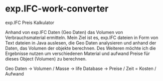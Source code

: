 # exp.IFC-work-converter

exp.IFC Preis Kalkulator

Anhand von exp.IFC Daten (Geo Daten) das Volumen von Verbrauchsmaterial ermitteln. 
Mein Ziel ist es, exp.IFC dateien in Form von Text dateien in Java auslesen, die Geo Daten analysieren und anhand der Daten, das Volumen der objekte berechnen. Des Weiteren möchte ich die Ergebnisse nutzen um verschiedenen Material und aufwand Preise für dieses Object (Volumen) zu berechnen.

Geo Daten -> Volumen / Masse -> life Database
-> Preise / Zeit = Kosten / Aufwand 
